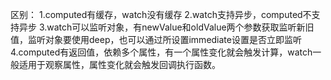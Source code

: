 区别：
1.computed有缓存，watch没有缓存
2.watch支持异步，computed不支持异步
3.watch可以监听对象，有newValue和oldValue两个参数获取监听新旧值，监听对象要使用deep，也可以通过所设置immediate设置是否立即监听
4.computed有返回值，依赖多个属性，有一个属性变化就会触发计算，watch一般适用于观察属性，属性变化就会触发回调执行函数。